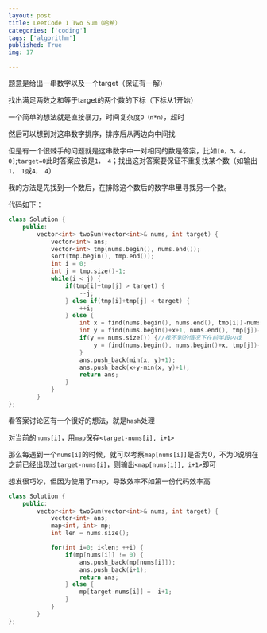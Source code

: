 ```yaml
---
layout: post
title: LeetCode 1 Two Sum（哈希）
categories: ['coding']
tags: ['algorithm']
published: True
img: 17

---
```


题意是给出一串数字以及一个target（保证有一解）

找出满足两数之和等于target的两个数的下标（下标从1开始）

一个简单的想法就是直接暴力，时间复杂度`O（n*n）`，超时

然后可以想到对这串数字排序，排序后从两边向中间找

但是有一个很棘手的问题就是这串数字中一对相同的数是答案，比如`[0，3，4，0]`;`target=0`此时答案应该是`1， 4`；找出这对答案要保证不重复找某个数（如输出`1， 1`或`4， 4`）

我的方法是先找到一个数后，在排除这个数后的数字串里寻找另一个数。

代码如下：

```CPP
class Solution {
    public:
        vector<int> twoSum(vector<int>& nums, int target) {
            vector<int> ans;
            vector<int> tmp(nums.begin(), nums.end());
            sort(tmp.begin(), tmp.end());
            int i = 0;
            int j = tmp.size()-1;
            while(i < j) {
                if(tmp[i]+tmp[j] > target) {
                    --j;
                } else if(tmp[i]+tmp[j] < target) {
                    ++i;
                } else {
                    int x = find(nums.begin(), nums.end(), tmp[i])-nums.begin();
                    int y = find(nums.begin()+x+1, nums.end(), tmp[j])-nums.begin();//在后半段内找
                    if(y == nums.size()) {//找不到的情况下在前半段内找
                        y = find(nums.begin(), nums.begin()+x, tmp[j])-nums.begin();
                    }
                    ans.push_back(min(x, y)+1);
                    ans.push_back(x+y-min(x, y)+1);
                    return ans;
                }
            }
        }
};
```

看答案讨论区有一个很好的想法，就是`hash`处理

对当前的`nums[i]`，用`map`保存`<target-nums[i], i+1>`

那么每遇到一个`nums[i]`的时候，就可以考察`map[nums[i]]`是否为0，不为0说明在之前已经出现过`target-nums[i]`，则输出`<map[nums[i]], i+1>`即可

想发很巧妙，但因为使用了map，导致效率不如第一份代码效率高

```CPP
class Solution {
    public:
        vector<int> twoSum(vector<int>& nums, int target) {
            vector<int> ans;
            map<int, int> mp;
            int len = nums.size();

            for(int i=0; i<len; ++i) {
                if(mp[nums[i]] != 0) {
                    ans.push_back(mp[nums[i]]);
                    ans.push_back(i+1);
                    return ans;
                } else {
                    mp[target-nums[i]] =  i+1;
                }
            }
        }
};
```
